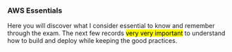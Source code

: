### AWS Essentials

Here you will discover what I consider essential to know and remember through the exam. The next few records <mark>very very important</mark> to understand how to build and deploy while keeping the good practices.
